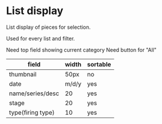 # List display
  
List display of pieces for selection.

Used for every list and filter.

Need top field showing current category
Need button for "All"

|field|width|sortable|
|--|--|--|
|thumbnail|50px|no|
|date|m/d/y|yes|
|name/series/desc|20|yes|
|stage|20|yes|
|type(firing type)|10|yes|
